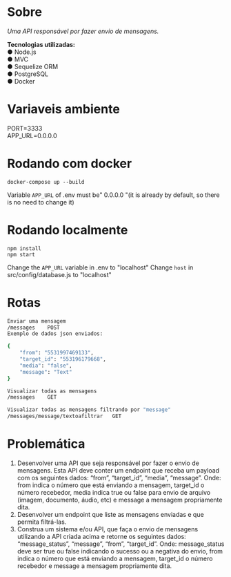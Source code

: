 # Sobre

<i>Uma API responsável por fazer envio de mensagens.</i>

<b>Tecnologias utilizadas:</b>
<br>
● Node.js <br>
● MVC <br>
● Sequelize ORM <br>
● PostgreSQL <br>
● Docker <br>

# Variaveis ambiente
PORT=3333 <br>
APP_URL=0.0.0.0

# Rodando com docker
```shell
docker-compose up --build 
```
Variable `APP_URL` of .env must be" 0.0.0.0 "(it is already by default, so there is no need to change it)

# Rodando localmente
```shell
npm install
npm start
```
Change the `APP_URL` variable in .env to "localhost"
Change `host` in src/config/database.js to "localhost"

# Rotas
```bash
Enviar uma mensagem
/messages    POST
Exemplo de dados json enviados:

{
    "from": "5531997469133",
    "target_id": "553196179668",
    "media": "false",
    "message": "Text"
}

Visualizar todas as mensagens
/messages    GET

Visualizar todas as mensagens filtrando por "message"
/messages/message/textoafiltrar   GET

```

# Problemática
1. Desenvolver uma API que seja responsável por fazer o envio de mensagens. Esta API deve
conter um endpoint que receba um payload com os seguintes dados: “from”, “target_id”,
“media”, “message”.
Onde: from indica o número que está enviando a mensagem, target_id o número recebedor,
media indica true ou false para envio de arquivo (imagem, documento, áudio, etc) e message
a mensagem propriamente dita.
2. Desenvolver um endpoint que liste as mensagens enviadas e que permita filtrá-las.
3. Construa um sistema e/ou API, que faça o envio de mensagens utilizando a API criada acima
e retorne os seguintes dados: “message_status”, “message”, “from”, “target_id”.
Onde: message_status deve ser true ou false indicando o sucesso ou a negativa do envio,
from indica o número que está enviando a mensagem, target_id o número recebedor e
message a mensagem propriamente dita.